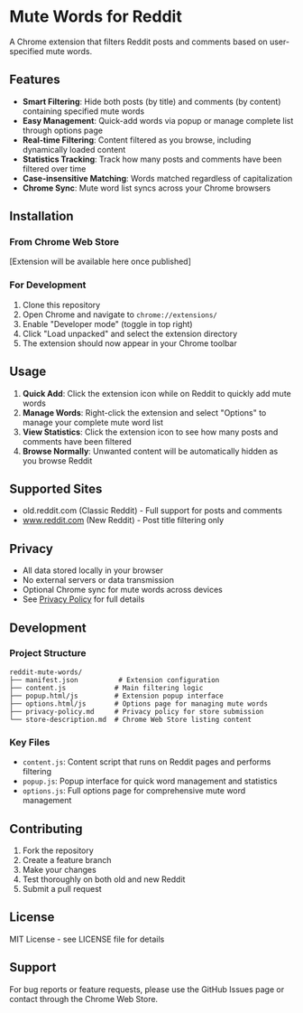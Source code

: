 # Mute Words for Reddit

A Chrome extension that filters Reddit posts and comments based on user-specified mute words.

## Features

- **Smart Filtering**: Hide both posts (by title) and comments (by content) containing specified mute words
- **Easy Management**: Quick-add words via popup or manage complete list through options page  
- **Real-time Filtering**: Content filtered as you browse, including dynamically loaded content
- **Statistics Tracking**: Track how many posts and comments have been filtered over time
- **Case-insensitive Matching**: Words matched regardless of capitalization
- **Chrome Sync**: Mute word list syncs across your Chrome browsers

## Installation

### From Chrome Web Store
[Extension will be available here once published]

### For Development
1. Clone this repository
2. Open Chrome and navigate to `chrome://extensions/`
3. Enable "Developer mode" (toggle in top right)
4. Click "Load unpacked" and select the extension directory
5. The extension should now appear in your Chrome toolbar

## Usage

1. **Quick Add**: Click the extension icon while on Reddit to quickly add mute words
2. **Manage Words**: Right-click the extension and select "Options" to manage your complete mute word list
3. **View Statistics**: Click the extension icon to see how many posts and comments have been filtered
4. **Browse Normally**: Unwanted content will be automatically hidden as you browse Reddit

## Supported Sites

- old.reddit.com (Classic Reddit) - Full support for posts and comments
- www.reddit.com (New Reddit) - Post title filtering only

## Privacy

- All data stored locally in your browser
- No external servers or data transmission
- Optional Chrome sync for mute words across devices
- See [Privacy Policy](privacy-policy.md) for full details

## Development

### Project Structure
```
reddit-mute-words/
├── manifest.json          # Extension configuration
├── content.js            # Main filtering logic
├── popup.html/js         # Extension popup interface
├── options.html/js       # Options page for managing mute words
├── privacy-policy.md     # Privacy policy for store submission
└── store-description.md  # Chrome Web Store listing content
```

### Key Files
- `content.js`: Content script that runs on Reddit pages and performs filtering
- `popup.js`: Popup interface for quick word management and statistics
- `options.js`: Full options page for comprehensive mute word management

## Contributing

1. Fork the repository
2. Create a feature branch
3. Make your changes
4. Test thoroughly on both old and new Reddit
5. Submit a pull request

## License

MIT License - see LICENSE file for details

## Support

For bug reports or feature requests, please use the GitHub Issues page or contact through the Chrome Web Store.